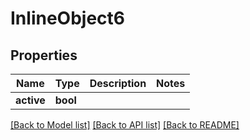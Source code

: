 # InlineObject6

## Properties

Name | Type | Description | Notes
------------ | ------------- | ------------- | -------------
**active** | **bool** |  | 

[[Back to Model list]](../README.md#documentation-for-models) [[Back to API list]](../README.md#documentation-for-api-endpoints) [[Back to README]](../README.md)



